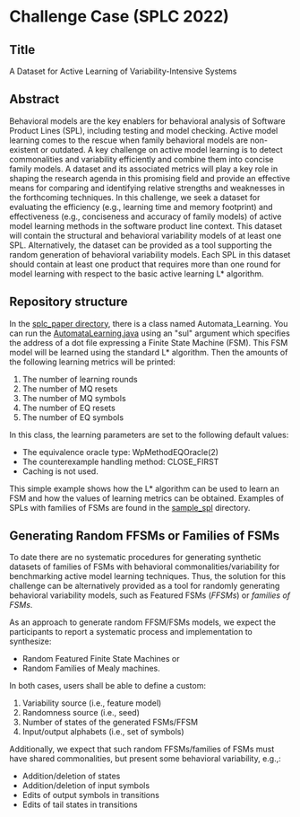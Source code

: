 # Challenge Case (SPLC 2022)

## Title
A Dataset for Active Learning of  Variability-Intensive Systems

## Abstract
Behavioral models are the key enablers for behavioral analysis of Software Product Lines (SPL), including testing and model checking. Active model learning comes to the rescue when family behavioral models are non-existent or outdated. A key challenge on active model learning is to detect commonalities and variability efficiently and combine them into concise family models. A dataset and its associated metrics will play a key role in shaping the research agenda in this promising field and provide an effective means for comparing and identifying relative strengths and weaknesses in the forthcoming techniques. In this challenge, we seek a dataset for evaluating the efficiency (e.g., learning time and memory footprint) and effectiveness (e.g., conciseness and accuracy of family models) of active model learning methods in the software product line context. This dataset will contain the structural and behavioral variability models of at least one SPL. Alternatively, the dataset can be provided as a tool supporting the random generation of behavioral variability models. Each SPL in this dataset should contain at least one product that requires more than one round for model learning with respect to the basic active learning L* algorithm.

## Repository structure

In the [splc_paper directory](splc_paper/), there is a class named Automata_Learning. You can run the [AutomataLearning.java](splc_paper/src/main/java/ir/ac/ut/fml/AutomataLearning.java) using an "sul" argument which specifies the address of a dot file expressing a Finite State Machine (FSM). This FSM model will be learned using the standard L* algorithm. Then the amounts of the following learning metrics will be printed:

1) The number of learning rounds
2) The number of MQ resets
3) The number of MQ symbols
4) The number of EQ resets
5) The number of EQ symbols

In this class, the learning parameters are set to the following default values:
- The equivalence oracle type: WpMethodEQOracle(2)
- The counterexample handling method: CLOSE_FIRST
- Caching is not used.

This simple example shows how the L* algorithm can be used to learn an FSM and how the values of learning metrics can be obtained.
Examples of SPLs with families of FSMs are found in the [sample_spl](sample_spl) directory.

## Generating Random FFSMs or Families of FSMs

To date there are no systematic procedures for generating synthetic datasets of families of FSMs with behavioral commonalities/variability for benchmarking active model learning techniques. Thus, the solution for this challenge can be alternatively provided as a tool for randomly generating behavioral variability models, such as Featured FSMs (_FFSMs_) or _families of FSMs_.

As an approach to generate random FFSM/FSMs models, we expect the participants to report a systematic process and implementation to synthesize:

- Random Featured Finite State Machines or 
- Random Families of Mealy machines.

In both cases, users shall be able to define a custom:

1. Variability source (i.e., feature model)
2. Randomness source (i.e., seed)
3. Number of states of the generated FSMs/FFSM
4. Input/output alphabets (i.e., set of symbols)

Additionally, we expect that such random FFSMs/families of FSMs must have shared commonalities, but present some behavioral variability, e.g.,:

- Addition/deletion of states
- Addition/deletion of input symbols
- Edits of output symbols in transitions
- Edits of tail states in transitions
